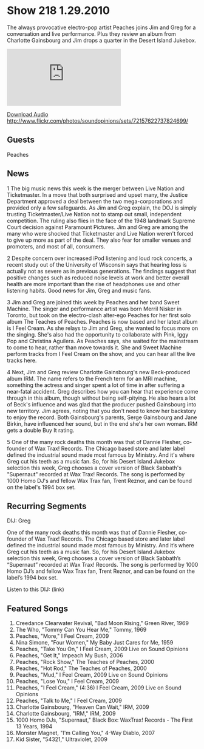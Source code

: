 # Show 218 1.29.2010
The always provocative electro-pop artist Peaches joins Jim and Greg for a conversation and live performance. Plus they review an album from Charlotte Gainsbourg and Jim drops a quarter in the Desert Island Jukebox.

![main image](http://www.soundopinions.org/images/2010/peaches/x.php)

[Download Audio](http://audio.soundopinions.org/streams/2010/01/so_20100129.m3u)
http://www.flickr.com/photos/soundopinions/sets/72157622737824699/

## Guests
Peaches

## News
1 The big music news this week is the merger between Live Nation and Ticketmaster. In a move that both surprised and upset many, the Justice Department approved a deal between the two mega-corporations and provided only a few safeguards. As Jim and Greg explain, the DOJ is simply trusting Ticketmaster/Live Nation not to stamp out small, independent competition. The ruling also flies in the face of the 1948 landmark Supreme Court decision against Paramount Pictures. Jim and Greg are among the many who were shocked that Ticketmaster and Live Nation weren't forced to give up more as part of the deal. They also fear for smaller venues and promoters, and most of all, consumers.

2 Despite concern over increased iPod listening and loud rock concerts, a recent study out of the University of Wisconsin says that hearing loss is actually not as severe as in previous generations. The findings suggest that positive changes such as reduced noise levels at work and better overall health are more important than the rise of headphones use and other listening habits. Good news for Jim, Greg and music fans.

3 Jim and Greg are joined this week by Peaches and her band Sweet Machine. The singer and performance artist was born Merril Nisker in Toronto, but took on the electro-clash alter-ego Peaches for her first solo album The Teaches of Peaches. Peaches is now based and her latest album is I Feel Cream. As she relays to Jim and Greg, she wanted to focus more on the singing. She's also had the opportunity to collaborate with Pink, Iggy Pop and Christina Aguilera. As Peaches says, she waited for the mainstream to come to hear, rather than move towards it. She and Sweet Machine perform tracks from I Feel Cream on the show, and you can hear all the live tracks here.

4 Next, Jim and Greg review Charlotte Gainsbourg's new Beck-produced album IRM. The name refers to the French term for an MRI machine, something the actress and singer spent a lot of time in after suffering a near-fatal accident. Greg describes how you can hear that experience come through in this album, though without being self-pitying. He also hears a lot of Beck's influence and was glad that the producer pushed Gainsbourg into new territory. Jim agrees, noting that you don't need to know her backstory to enjoy the record. Both Gainsbourg's parents, Serge Gainsbourg and Jane Birkin, have influenced her sound, but in the end she's her own woman. IRM gets a double Buy It rating.

5 One of the many rock deaths this month was that of Dannie Flesher, co-founder of Wax Trax! Records. The Chicago based store and later label defined the industrial sound made most famous by Ministry. And it's where Greg cut his teeth as a music fan. So, for his Desert Island Jukebox selection this week, Greg chooses a cover version of Black Sabbath's "Supernaut" recorded at Wax Trax! Records. The song is performed by 1000 Homo DJ's and fellow Wax Trax fan, Trent Reznor, and can be found on the label's 1994 box set.



## Recurring Segments
DIJ: Greg

One of the many rock deaths this month was that of Dannie Flesher, co-founder of Wax Trax! Records. The Chicago based store and later label defined the industrial sound made most famous by Ministry. And it’s where Greg cut his teeth as a music fan. So, for his Desert Island Jukebox selection this week, Greg chooses a cover version of Black Sabbath’s “Supernaut” recorded at Wax Trax! Records. The song is performed by 1000 Homo DJ’s and fellow Wax Trax fan, Trent Reznor, and can be found on the label’s 1994 box set.

Listen to this DIJ: (link)

## Featured Songs
1. Creedance Clearwater Revival, "Bad Moon Rising," Green River, 1969
2. The Who, "Tommy Can You Hear Me," Tommy, 1969
3. Peaches, "More," I Feel Cream, 2009
4. Nina Simone, "Four Women," My Baby Just Cares for Me, 1959
5. Peaches, "Take You On," I Feel Cream, 2009 Live on Sound Opinions
6. Peaches, "Get It," Impeach My Bush, 2006
7. Peaches, "Rock Show," The Teaches of Peaches, 2000
8. Peaches, "Hot Rod," The Teaches of Peaches, 2000
9. Peaches, "Mud," I Feel Cream, 2009 Live on Sound Opinions
10. Peaches, "Lose You," I Feel Cream, 2009
11. Peaches, "I Feel Cream," (4:36) I Feel Cream, 2009 Live on Sound Opinions
12. Peaches, "Talk to Me," I Feel Cream, 2009
13. Charlotte Gainsbourg, "Heaven Can Wait," IRM, 2009
14. Charlotte Gainsbourg, "IRM," IRM, 2009
15. 1000 Homo DJs, "Supernaut," Black Box: WaxTrax! Records - The First 13 Years, 1994
16. Monster Magnet, "I'm Calling You," 4-Way Diablo, 2007
17. Kid Sister, "54321," Ultraviolet, 2009
